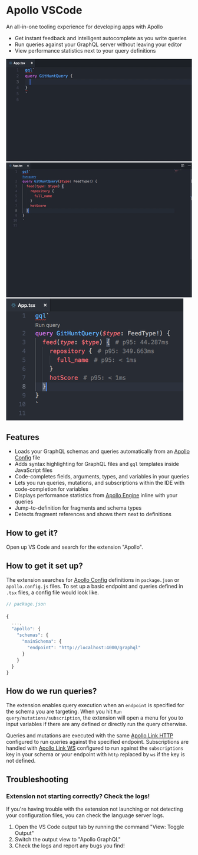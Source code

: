 # Apollo VSCode

An all-in-one tooling experience for developing apps with Apollo

- Get instant feedback and intelligent autocomplete as you write queries
- Run queries against your GraphQL server without leaving your editor
- View performance statistics next to your query definitions

![Code completing queries](images/variable-argument-completion.gif)
![Running a query with variables](images/query-with-vars.gif)
![Viewing Engine statistics](images/engine-stats.png)

## Features

- Loads your GraphQL schemas and queries automatically from an [Apollo Config](https://github.com/apollographql/apollo-cli/blob/master/packages/apollo-cli/README.md#configuration) file
- Adds syntax highlighting for GraphQL files and `gql` templates inside JavaScript files
- Code-completes fields, arguments, types, and variables in your queries
- Lets you run queries, mutations, and subscriptions within the IDE with code-completion for variables
- Displays performance statistics from [Apollo Engine](https://www.apollographql.com/engine) inline with your queries
- Jump-to-definition for fragments and schema types
- Detects fragment references and shows them next to definitions

## How to get it?

Open up VS Code and search for the extension "Apollo".

## How to get it set up?

The extension searches for [Apollo Config](https://github.com/apollographql/apollo-cli/blob/master/packages/apollo-cli/README.md#configuration) definitions in `package.json` or `apollo.config.js` files. To set up a basic endpoint and queries defined in `.tsx` files, a config file would look like.

```js
// package.json

{
  ...,
  "apollo": {
    "schemas": {
      "mainSchema": {
        "endpoint": "http://localhost:4000/graphql"
      }
    }
  }
}
```

## How do we run queries?

The extension enables query execution when an `endpoint` is specified for the schema you are targeting. When you hit `Run query/mutations/subscription`, the extension will open a menu for you to input variables if there are any defined or directly run the query otherwise.

Queries and mutations are executed with the same [Apollo Link HTTP](https://www.apollographql.com/docs/link/links/http.html) configured to run queries against the specified endpoint. Subscriptions are handled with [Apollo Link WS](https://www.apollographql.com/docs/link/links/ws.html) configured to run against the `subscriptions` key in your schema or your endpoint with `http` replaced by `ws` if the key is not defined.

## Troubleshooting

### Extension not starting correctly? Check the logs!

If you're having trouble with the extension not launching or not detecting your configuration files, you can check the language server logs.

1.  Open the VS Code output tab by running the command "View: Toggle Output"
2.  Switch the output view to "Apollo GraphQL"
3.  Check the logs and report any bugs you find!
